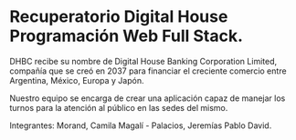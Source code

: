 # Recuperatorio Digital House Programación Web Full Stack.

DHBC recibe su nombre de Digital House Banking Corporation Limited, compañía que se creó en 2037 para financiar el creciente comercio entre Argentina, México, Europa y Japón.

Nuestro equipo se encarga de crear una aplicación capaz de manejar los turnos para la atención al público en las sedes del mismo.

Integrantes: Morand, Camila Magalí - Palacios, Jeremías Pablo David.